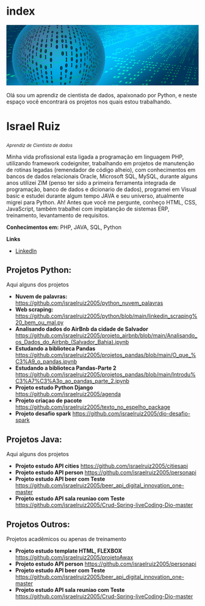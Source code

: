 <!---

- 👋 Hi, I’m @israelruiz2005
- 👀 I’m interested in ...
- 🌱 I’m currently learning ...
- 💞️ I’m looking to collaborate on ...
- 📫 How to reach me ...
--->

<!---
israelruiz2005/israelruiz2005 is a ✨ special ✨ repository because its `README.md` (this file) appears on your GitHub profile.
You can click the Preview link to take a look at your changes.
--->
# index
<p align="center">
  <img src="https://github.com/israelruiz2005/index/blob/main/imagem/banner-904887_1920.jpg" >
</p>

<p>Olá sou um aprendiz de cientista de dados, apaixonado por Python, e neste espaço você encontrará os projetos nos quais estou trabalhando.</p>

# Israel Ruiz
<sub>*Aprendiz de Cientista de dados* </sub>

Minha vida profissional esta ligada a programação em linguagem PHP, utilizando framework codeigniter, trabalhando em projetos de manutenção de rotinas legadas (remendador de código alheio), com conhecimentos em bancos de dados relacionais Oracle, Microsoft SQL, MySQL, durante alguns anos utilizei ZIM (penso ter sido a primeira ferramenta integrada de programação, banco de dados e dicionario de dados), programei em Visual basic e estudei durante algum tempo JAVA e seu universo, atualmente migrei para Python.
Ah! Antes que você me pergunte, conheço HTML, CSS, JavaScript, também trabalhei com implatanção de sistemas ERP, treinamento, levantamento de requisitos.

**Conhecimentos em:** PHP, JAVA, SQL, Python

**Links**
* [LinkedIn](https://www.linkedin.com/in/ruiz-israel)

## Projetos Python:
Aqui alguns dos projetos
* **Nuvem de palavras:** https://github.com/israelruiz2005/python_nuvem_palavras
* **Web scraping:** https://github.com/israelruiz2005/python/blob/main/linkedin_scraping%20_bem_ou_mal.py
* **Analisando dados do AirBnb da cidade de Salvador** https://github.com/israelruiz2005/projeto_airbnb/blob/main/Analisando_os_Dados_do_Airbnb_(Salvador_Bahia).ipynb
* **Estudando a biblioteca Pandas** https://github.com/israelruiz2005/projetos_pandas/blob/main/O_que_%C3%A9_o_pandas.ipynb
* **Estudando a biblioteca Pandas-Parte 2** https://github.com/israelruiz2005/projetos_pandas/blob/main/Introdu%C3%A7%C3%A3o_ao_pandas_parte_2.ipynb
* **Projeto estudo Python Django** https://github.com/israelruiz2005/agenda
* **Projeto criaçao de pacote** https://github.com/israelruiz2005/texto_no_espelho_package
* **Projeto desafio spark** https://github.com/israelruiz2005/dio-desafio-spark

## Projetos Java:
Aqui alguns dos projetos
* **Projeto estudo API cities** https://github.com/israelruiz2005/citiesapi
* **Projeto estudo API person** https://github.com/israelruiz2005/personapi
* **Projeto estudo API beer com Teste** https://github.com/israelruiz2005/beer_api_digital_innovation_one-master
* **Projeto estudo API sala reuniao com Teste** https://github.com/israelruiz2005/Crud-Spring-liveCoding-Dio-master

## Projetos Outros:
Projetos acadêmicos ou apenas de treinamento

* **Projeto estudo template HTML, FLEXBOX** https://github.com/israelruiz2005/projetoAwax
* **Projeto estudo API person** https://github.com/israelruiz2005/personapi
* **Projeto estudo API beer com Teste** https://github.com/israelruiz2005/beer_api_digital_innovation_one-master
* **Projeto estudo API sala reuniao com Teste** https://github.com/israelruiz2005/Crud-Spring-liveCoding-Dio-master
